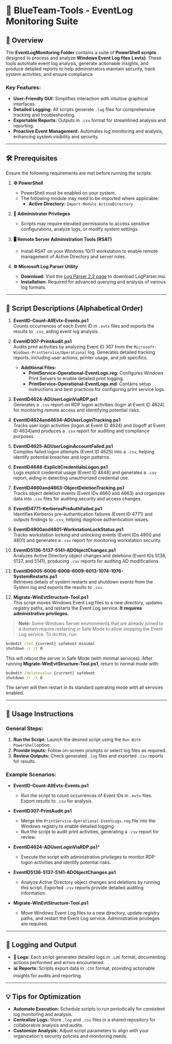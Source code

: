 # 🔵 BlueTeam-Tools - EventLog Monitoring Suite

## 📝 Overview

The **EventLogMonitoring Folder** contains a suite of **PowerShell scripts** designed to process and analyze **Windows Event Log files (.evtx)**. These tools automate event log analysis, generate actionable insights, and produce detailed reports to help administrators maintain security, track system activities, and ensure compliance.

### Key Features:
- **User-Friendly GUI:** Simplifies interaction with intuitive graphical interfaces.  
- **Detailed Logging:** All scripts generate `.log` files for comprehensive tracking and troubleshooting.  
- **Exportable Reports:** Outputs in `.csv` format for streamlined analysis and reporting.  
- **Proactive Event Management:** Automates log monitoring and analysis, enhancing system visibility and security.

---

## 🛠️ Prerequisites

Ensure the following requirements are met before running the scripts:

1. **⚙️ PowerShell**
   - PowerShell must be enabled on your system.
   - The following module may need to be imported where applicable:
     - **Active Directory:** `Import-Module ActiveDirectory`

2. **🔑 Administrator Privileges**
   - Scripts may require elevated permissions to access sensitive configurations, analyze logs, or modify system settings.

3. **🖥️ Remote Server Administration Tools (RSAT)**
   - Install RSAT on your Windows 10/11 workstation to enable remote management of Active Directory and server roles.

4. **⚙️ Microsoft Log Parser Utility**  
   - **Download:** Visit the [Log Parser 2.2 page](https://www.microsoft.com/en-us/download/details.aspx?id=24659) to download LogParser.msi.  
   - **Installation:** Required for advanced querying and analysis of various log formats.

---

## 📄 Script Descriptions (Alphabetical Order)

1. **EventID-Count-AllEvtx-Events.ps1**  
   Counts occurrences of each Event ID in `.evtx` files and exports the results to `.csv`, aiding event log analysis.

2. **EventID307-PrintAudit.ps1**  
   Audits print activities by analyzing Event ID 307 from the `Microsoft-Windows-PrintService/Operational` log. Generates detailed tracking reports, including user actions, printer usage, and job specifics.  

   - **Additional Files:**  
     - **PrintService-Operational-EventLogs.reg**: Configures Windows Print Servers to enable detailed print logging.  
     - **PrintService-Operational-EventLogs.md**: Contains setup instructions and best practices for configuring print service logs.

3. **EventID4624-ADUserLoginViaRDP.ps1**  
   Generates a `.csv` report on RDP logon activities (login at Event ID 4624) for monitoring remote access and identifying potential risks.

4. **EventID4624and4634-ADUserLoginTracking.ps1**  
   Tracks user login activities (logon at Event ID 4624) and (logoff at Event ID 4634)and produces a `.csv` report for auditing and compliance purposes.

5. **EventID4625-ADUserLoginAccountFailed.ps1**  
   Compiles failed logon attempts (Event ID 4625) into a `.csv`, helping identify potential breaches and login patterns.

6. **EventID4648-ExplicitCredentialsLogon.ps1**  
   Logs explicit credential usage (Event ID 4648) and generates a `.csv` report, aiding in detecting unauthorized credential use.

7. **EventID4660and4663-ObjectDeletionTracking.ps1**  
   Tracks object deletion events (Event IDs 4660 and 4663) and organizes data into `.csv` files for auditing security and access changes.

8. **EventID4771-KerberosPreAuthFailed.ps1**  
   Identifies Kerberos pre-authentication failures (Event ID 4771) and outputs findings to `.csv`, helping diagnose authentication issues.

9. **EventID4800and4801-WorkstationLockStatus.ps1**  
   Tracks workstation locking and unlocking events (Event IDs 4800 and 4801) and generates a `.csv` report for monitoring workstation security.

10. **EventID5136-5137-5141-ADObjectChanges.ps1**  
    Analyzes Active Directory object changes and deletions (Event IDs 5136, 5137, and 5141), producing `.csv` reports for auditing AD modifications.

11. **EventID6005-6006-6008-6009-6013-1074-1076-SystemRestarts.ps1**  
    Retrieves details of system restarts and shutdown events from the System log and exports the results to `.csv`.

12. **Migrate-WinEvtStructure-Tool.ps1**  
This script moves Windows Event Log files to a new directory, updates registry paths, and restarts the Event Log service. **It requires administrative privileges.**

> **Note:** Some Windows Server environments that are already joined to a domain require restarting in Safe Mode to allow stopping the Event Log service. To do this, run:

```cmd
bcdedit /set {current} safeboot minimal
shutdown /r /t 0
```

This will reboot the server in Safe Mode (with minimal services). After running **Migrate-WinEvtStructure-Tool.ps1**, return to normal mode with:

```cmd
bcdedit /deletevalue {current} safeboot
shutdown /r /t 0
```

The server will then restart in its standard operating mode with all services enabled.

---

## 🚀 Usage Instructions

### General Steps:
1. **Run the Script:** Launch the desired script using the `Run With PowerShell`option.  
2. **Provide Inputs:** Follow on-screen prompts or select log files as required.  
3. **Review Outputs:** Check generated `.log` files and exported `.csv` reports for results.

### Example Scenarios:

- **EventID-Count-AllEvtx-Events.ps1**  
   - Run the script to count occurrences of Event IDs in `.evtx` files. Export results to `.csv` for analysis.

- **EventID307-PrintAudit.ps1**  
   - Merge the `PrintService-Operational-EventLogs.reg` file into the Windows registry to enable detailed logging.  
   - Run the script to audit print activities, generating a `.csv` report for review.

- **EventID4624-ADUserLoginViaRDP.ps1***  
   - Execute the script with administrative privileges to monitor RDP logon activities and identify potential risks.

- **EventID5136-5137-5141-ADObjectChanges.ps1**  
   - Analyze Active Directory object changes and deletions by running this script. Exported `.csv` reports provide detailed auditing information.

- **Migrate-WinEvtStructure-Tool.ps1**  
   - Move Windows Event Log files to a new directory, update registry paths, and restart the Event Log service. Administrative privileges are required.

---

## 📝 Logging and Output

- **📄 Logs:** Each script generates detailed logs in `.LOG` format, documenting actions performed and errors encountered.  
- **📊 Reports:** Scripts export data in `.CSV` format, providing actionable insights for audits and reporting.

---

## 💡 Tips for Optimization

- **Automate Execution:** Schedule scripts to run periodically for consistent log monitoring and analysis.  
- **Centralize Logs:** Store `.log` and `.csv` files in a shared repository for collaborative analysis and audits.  
- **Customize Analysis:** Adjust script parameters to align with your organization's security policies and monitoring needs.
